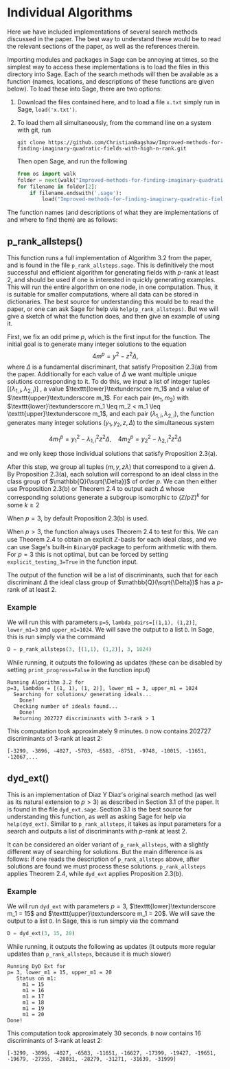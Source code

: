 
# Individual Algorithms 

Here we have included implementations of several search methods discussed in the paper. The best way to understand these would be to read the relevant sections of the paper, as well as the references therein. 

Importing modules and packages in Sage can be annoying at times, so the simplest way to access these implementations is to load the files in this directory into Sage. Each of the search methods will then be available as a function (names, locations, and descriptions of these functions are given below). To load these into Sage, there are two options:
1. Download the files contained here, and to load a file `x.txt` simply run in Sage, `load('x.txt')`.
2. To load them all simultaneously, from the command line on a system with git, run 

    ```
    git clone https://github.com/ChristianBagshaw/Improved-methods-for-finding-imaginary-quadratic-fields-with-high-n-rank.git
    ```

    Then open Sage, and run the following 

    ```python 
    from os import walk
    folder = next(walk("Improved-methods-for-finding-imaginary-quadratic-fields-with-high-n-rank/Individual Algorithms"))
    for filename in folder[2]:
        if filename.endswith('.sage'):
            load("Improved-methods-for-finding-imaginary-quadratic-fields-with-high-n-rank/Individual Algorithms/"+filename)
    ```

The function names (and descriptions of what they are implementations of and where to find them) are as follows:

## p_rank_allsteps()
This function runs a full implementation of Algorithm 3.2 from the paper, and is found in the file `p_rank_allsteps.sage`.  This is definitively the most successful and efficient algorithm for generating fields with $p$-rank at least 2, and should be used if one is interested in quickly generating examples. This will run the entire algorithm on one node, in one computation. Thus, it is suitable for smaller computations, where all data can be stored in dictionaries. The best source for understanding this would be to read the paper, or one can ask Sage for help via `help(p_rank_allsteps)`. But we will give a sketch of what the function does, and then give an example of using it. 

First, we fix an odd prime $p$, which is the first input for the function. The initial goal is to generate many integer solutions to the equation 
$$4m^p = y^2 - z^2\Delta, $$
where $\Delta$ is a fundamental discriminant, that satisfy Proposition 2.3(a) from the paper.  Additionally for each value of $\Delta$ we want multiple unique solutions corresponding to it. To do this, we input a list of integer tuples $[(\lambda_{1,i}, \lambda_{2,i})]$ , a value $\texttt{lower}\textunderscore m_1$ and a value of $\texttt{upper}\textunderscore m_1$. For each pair $(m_1, m_2)$ with $\texttt{lower}\textunderscore m_1 \leq m_2 < m_1 \leq \texttt{upper}\textunderscore m_1$,  and each pair $(\lambda_{1,i}, \lambda_{2,i})$, the function generates many integer solutions $(y_1, y_2, z, \Delta)$ to the simultaneous system

$$4m_1^p = y_1^2 - \lambda_{1,i}^2z^2\Delta, ~~~~ 4m_2^p = y_2^2 - \lambda_{2,i}^2z^2\Delta$$
 
and we only keep those individual solutions that satisfy Proposition 2.3(a).  

After this step, we group all tuples $(m,y, z\lambda)$ that correspond to  a given $\Delta$. By Proposition 2.3(a), each solution will correspond to an ideal class in the class group of $\mathbb{Q}(\sqrt{\Delta})$ of order $p$.  We can then either use Proposition 2.3(b) or Theorem 2.4 to output each $\Delta$ whose corresponding solutions generate a subgroup isomorphic to $(\mathbb{Z}/p\mathbb{Z})^k$ for some $k \geq 2$

When $p=3$, by default Proposition 2.3(b) is used. 

When $p > 3$, the function always uses Theorem 2.4 to test for this. We can use Theorem 2.4 to obtain an explicit $\mathbb{Z}$-basis for each ideal class, and we can use Sage's built-in `BinaryQF` package to perform arithmetic with them. For $p=3$ this is not optimal, but can be forced by setting `explicit_testing_3=True` in the function input. 

The output of the function will be a list of discriminants, such that for each discriminant $\Delta$ the ideal class group of $\mathbb{Q}(\sqrt{\Delta})$ has a $p$-rank of at least 2. 

### Example
We will run this with parameters `p=5`, `lambda_pairs=[(1,1), (1,2)]`, `lower_m1=3` and `upper_m1=1024`. We will save the output to a list `D`. In Sage, this is run simply via the command 
```python
D = p_rank_allsteps(3, [(1,1), (1,2)], 3, 1024)
```
While running, it outputs the following as updates (these can be disabled by setting `print_progress=False` in the function input)
```
Running Algorithm 3.2 for
p=3, lambdas = [(1, 1), (1, 2)], lower_m1 = 3, upper_m1 = 1024
  Searching for solutions/ generating ideals...
    Done!
  Checking number of ideals found...
    Done!
  Returning 202727 discriminants with 3-rank > 1
```
This computation took approximately 9 minutes. `D` now contains 202727 discriminants of 3-rank at least 2: 
```
[-3299, -3896, -4027, -5703, -6583, -8751, -9748, -10015, -11651, -12067,...
```

## dyd_ext()
This is an implementation of Diaz Y Diaz's original search method (as well as its natural extension to $p > 3$) as described in Section 3.1 of the paper. It is found in the file `dyd_ext.sage`. Section 3.1 is the best source for understanding this function, as well as asking Sage for help via `help(dyd_ext)`. Similar to `p_rank_allsteps`, it takes as input parameters for a search and outputs a list of discriminants with $p$-rank at least 2. 

It can be considered an older variant of `p_rank_allsteps`, with a slightly different way of searching for solutions. But the main difference is as follows: if one reads the description of `p_rank_allsteps` above, after solutions are found we must process these solutions. `p_rank_allsteps` applies Theorem 2.4, while `dyd_ext` applies Proposition 2.3(b). 

### Example
We will run `dyd_ext` with parameters $p=3$, $\texttt{lower}\textunderscore m_1 = 15$ and $\texttt{upper}\textunderscore m_1 = 20$. We will save the output to a list `D`. In Sage, this is run simply via the command 
```python
D = dyd_ext(3, 15, 20)
```
While running, it outputs the following as updates (it outputs more regular updates than `p_rank_allsteps`, because it is much slower)
```
Running DyD Ext for
p= 3, lower_m1 = 15, upper_m1 = 20
   Status on m1:
     m1 = 15
     m1 = 16
     m1 = 17
     m1 = 18
     m1 = 19
     m1 = 20
Done!
```
This computation took approximately 30 seconds. `D` now contains 16 discriminants of 3-rank at least 2: 
```
[-3299, -3896, -4027, -6583, -11651, -16627, -17399, -19427, -19651, -19679, -27355, -28031, -28279, -31271, -31639, -31999]
```
